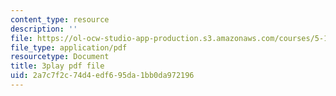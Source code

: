 ```yaml
---
content_type: resource
description: ''
file: https://ol-ocw-studio-app-production.s3.amazonaws.com/courses/5-112-principles-of-chemical-science-fall-2005/2a7c7f2c74d4edf695da1bb0da972196_sNdTPKvsYXg.pdf
file_type: application/pdf
resourcetype: Document
title: 3play pdf file
uid: 2a7c7f2c-74d4-edf6-95da-1bb0da972196
---
```

